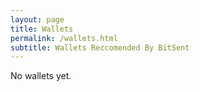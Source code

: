 ```yaml
---
layout: page
title: Wallets
permalink: /wallets.html
subtitle: Wallets Reccomended By BitSent
---
```


No wallets yet.